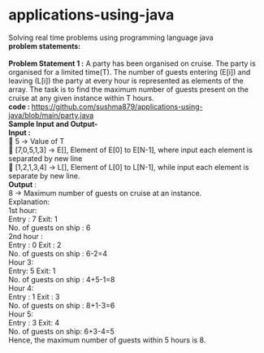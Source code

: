 # applications-using-java
Solving real time problems using programming language java<br>
<b>problem statements: </b> <br><br>
<b>Problem Statement 1 :</b> A party has been organised on cruise. The party is organised for a limited
time(T). The number of guests entering (E[i]) and leaving (L[i]) the party at every hour is
represented as elements of the array. The task is to find the maximum number of guests present
on the cruise at any given instance within T hours.<br>
<b>code : </b>https://github.com/sushma879/applications-using-java/blob/main/party.java <br>
<b>Sample Input and Output-</b> <br>
<b>Input : </b> <br>
 5 -> Value of T <br>
 [7,0,5,1,3] -> E[], Element of E[0] to E[N-1], where input each element is separated by
new line <br>
 [1,2,1,3,4] -> L[], Element of L[0] to L[N-1], while input each element is separate by
new line. <br>
<b>Output </b> :<br>
8 -> Maximum number of guests on cruise at an instance.<br>
Explanation:<br>
1st hour: <br>
Entry : 7 Exit: 1 <br>
No. of guests on ship : 6 <br>
2nd hour : <br>
Entry : 0 Exit : 2 <br>
No. of guests on ship : 6-2=4 <br>
Hour 3: <br>
Entry: 5 Exit: 1 <br>
No. of guests on ship : 4+5-1=8 <br>
Hour 4: <br>
Entry : 1 Exit : 3 <br>
No. of guests on ship : 8+1-3=6 <br>
Hour 5: <br>
Entry : 3 Exit: 4 <br>
No. of guests on ship: 6+3-4=5 <br>
Hence, the maximum number of guests within 5 hours is 8. <br>


